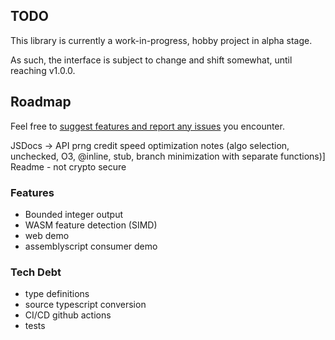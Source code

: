 ## TODO

This library is currently a work-in-progress, hobby project in alpha stage.

As such, the interface is subject to change and shift somewhat, until reaching v1.0.0.

## Roadmap
Feel free to [suggest features and report any issues](https://github.com/themattspiral/fast-prng-wasm/issues) you encounter.

JSDocs -> API
prng credit
speed optimization notes (algo selection, unchecked, O3, @inline, stub, branch minimization with separate functions)]
Readme - not crypto secure

### Features
- Bounded integer output
- WASM feature detection (SIMD)
- web demo 
- assemblyscript consumer demo

### Tech Debt
- type definitions
- source typescript conversion
- CI/CD github actions
- tests
